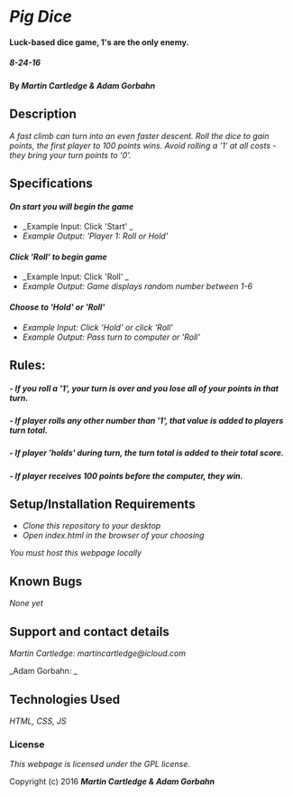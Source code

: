 # _Pig Dice_

#### Luck-based dice game, 1's are the only enemy.

##### 8-24-16

#### By _**Martin Cartledge &amp; Adam Gorbahn**_

## Description

_A fast climb can turn into an even faster descent. Roll the dice to gain points, the first player to 100 points wins. Avoid rolling a '1' at all costs - they bring your turn points to '0'._

## Specifications

#### _On start you will begin the game_
* _Example Input: Click 'Start' _
* _Example Output: 'Player 1: Roll or Hold'_

#### _Click 'Roll' to begin game_
* _Example Input: Click 'Roll' _
* _Example Output: Game displays random number between 1-6_

#### _Choose to 'Hold' or 'Roll'_
* _Example Input: Click 'Hold' or click 'Roll'_
* _Example Output: Pass turn to computer or 'Roll'_

## Rules:

##### - If you roll a '1', your turn is over and you lose all of your points in that turn.

##### - If player rolls any other number than '1', that value is added to players turn total.

##### - If player 'holds' during turn, the turn total is added to their total score.

##### - If player receives 100 points before the computer, they win.

## Setup/Installation Requirements

* _Clone this repository to your desktop_
* _Open index.html in the browser of your choosing_

_You must host this webpage locally_

## Known Bugs

_None yet_

## Support and contact details

_Martin Cartledge: martincartledge@icloud.com_

_Adam Gorbahn: _

## Technologies Used

_HTML,
CSS,
JS_

### License

*This webpage is licensed under the GPL license.*

Copyright (c) 2016 **_Martin Cartledge &amp; Adam Gorbahn_**
